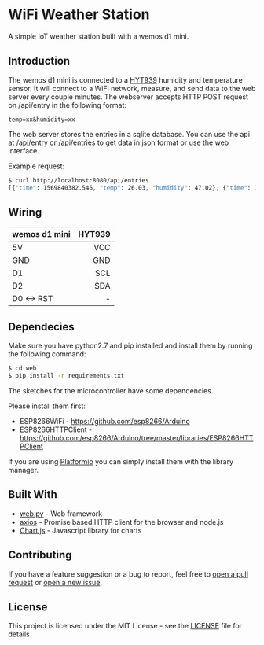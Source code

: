 # WiFi Weather Station

A simple IoT weather station built with a wemos d1 mini.

## Introduction

The wemos d1 mini is connected to a [HYT939](https://www.ist-ag.com/sites/default/files/DHHYT939_E.pdf) humidity and temperature sensor. It will connect to a WiFi network, measure, and send data to the web server every couple minutes. The webserver accepts HTTP POST request on /api/entry in the following format:

```
temp=xx&humidity=xx
```

The web server stores the entries in a sqlite database. You can use the api at /api/entry or /api/entries to get data in json format or use the web interface.

Example request:

```bash
$ curl http://localhost:8080/api/entries
[{"time": 1569840382.546, "temp": 26.03, "humidity": 47.02}, {"time": 1569841008.17, "temp": 27.31, "humidity": 48.04}]
```

## Wiring

wemos d1 mini | HYT939
:--- | ---:
5V | VCC 
GND | GND
D1 | SCL
D2 | SDA
D0 <-> RST | -

## Dependecies

Make sure you have python2.7 and pip installed and install them by running the following command:
```bash
$ cd web
$ pip install -r requirements.txt
```


The sketches for the microcontroller have some dependencies.

Please install them first:

* ESP8266WiFi - https://github.com/esp8266/Arduino
* ESP8266HTTPClient - https://github.com/esp8266/Arduino/tree/master/libraries/ESP8266HTTPClient


If you are using [Platformio](https://platformio.org/) you can simply install them with the library manager.

## Built With

* [web.py](http://webpy.org/) - Web framework
* [axios](https://github.com/axios/axios) - Promise based HTTP client for the browser and node.js
* [Chart.js](https://www.chartjs.org/) - Javascript library for charts


## Contributing

If you have a feature suggestion or a bug to report, feel free to [open a pull request](https://github.com/paga2004/WiFiWeatherStation/pulls) or [open a new issue](https://github.com/paga2004/WiFiWeatherStation/issues/new).

## License

This project is licensed under the MIT License - see the [LICENSE](LICENSE) file for details
